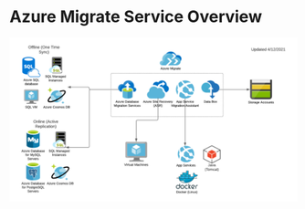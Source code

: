 # Azure Migrate Service Overview

![Alt text](./images/azure-migrate-services-042021.png?raw=true "Azure Migrate Service Overview")

